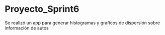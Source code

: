 # Proyecto_Sprint6
Se realizó un app para generar histogramas y graficos de dispersión sobre información de autos
